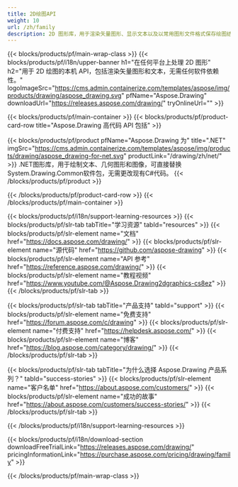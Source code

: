 ```yaml
---
title: 2D绘图API
weight: 10
url: /zh/family
description: 2D 图形库，用于渲染矢量图形、显示文本以及以常用图形文件格式保存绘图结果
---
```


{{< blocks/products/pf/main-wrap-class >}}
{{< blocks/products/pf/i18n/upper-banner h1="在任何平台上处理 2D 图形" h2="用于 2D 绘图的本机 API，包括渲染矢量图形和文本，无需任何软件依赖性。" logoImageSrc="https://cms.admin.containerize.com/templates/aspose/img/products/drawing/aspose_drawing.svg" pfName="Aspose.Drawing" downloadUrl="https://releases.aspose.com/drawing/" tryOnlineUrl="" >}}

{{< blocks/products/pf/main-container >}}
{{< blocks/products/pf/product-card-row title="Aspose.Drawing 高代码 API 包括" >}}

{{< blocks/products/pf/product pfName="Aspose.Drawing 为" title=".NET" imgSrc="https://cms.admin.containerize.com/templates/aspose/img/products/drawing/aspose_drawing-for-net.svg" productLink="/drawing/zh/net/" >}}
.NET图形库，用于绘制文本、几何图形和图像，可直接替换System.Drawing.Common软件包，无需更改现有C#代码。
{{< /blocks/products/pf/product >}}

{{< /blocks/products/pf/product-card-row >}}
{{< /blocks/products/pf/main-container >}}

{{< blocks/products/pf/i18n/support-learning-resources >}}
{{< blocks/products/pf/slr-tab tabTitle="学习资源" tabId="resources" >}}
{{< blocks/products/pf/slr-element name="文档" href="https://docs.aspose.com/drawing/" >}}
{{< blocks/products/pf/slr-element name="源代码" href="https://github.com/aspose-drawing" >}}
{{< blocks/products/pf/slr-element name="API 参考" href="https://reference.aspose.com/drawing/" >}}
{{< blocks/products/pf/slr-element name="教程视频" href="https://www.youtube.com/@Aspose.Drawing2dgraphics-cs8ez" >}}
{{< /blocks/products/pf/slr-tab >}}

{{< blocks/products/pf/slr-tab tabTitle="产品支持" tabId="support" >}}
{{< blocks/products/pf/slr-element name="免费支持" href="https://forum.aspose.com/c/drawing" >}}
{{< blocks/products/pf/slr-element name="付费支持" href="https://helpdesk.aspose.com/" >}}
{{< blocks/products/pf/slr-element name="博客" href="https://blog.aspose.com/category/drawing/" >}}
{{< /blocks/products/pf/slr-tab >}}

{{< blocks/products/pf/slr-tab tabTitle="为什么选择 Aspose.Drawing 产品系列？" tabId="success-stories" >}}
{{< blocks/products/pf/slr-element name="客户名单" href="https://about.aspose.com/customers/" >}}
{{< blocks/products/pf/slr-element name="成功的故事" href="https://about.aspose.com/customers/success-stories/" >}}
{{< /blocks/products/pf/slr-tab >}}

{{< /blocks/products/pf/i18n/support-learning-resources >}}

{{< blocks/products/pf/i18n/download-section downloadFreeTrialLink="https://releases.aspose.com/drawing/" pricingInformationLink="https://purchase.aspose.com/pricing/drawing/family" >}}

{{< /blocks/products/pf/main-wrap-class >}}
